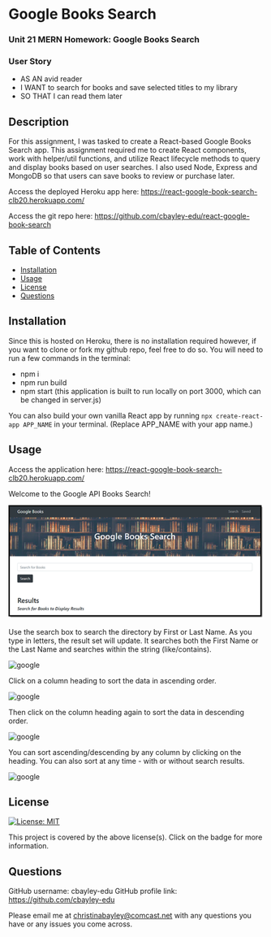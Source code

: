 # Google Books Search

### Unit 21 MERN Homework: Google Books Search

### User Story
* AS AN avid reader
* I WANT to search for books and save selected titles to my library
* SO THAT I can read them later

## Description
For this assignment, I was tasked to create a React-based Google Books Search app. This assignment required me to create React components, work with helper/util functions, and utilize React lifecycle methods to query and display books based on user searches. I also used Node, Express and MongoDB so that users can save books to review or purchase later.

Access the deployed Heroku app here: https://react-google-book-search-clb20.herokuapp.com/

Access the git repo here: https://github.com/cbayley-edu/react-google-book-search


## Table of Contents 

* [Installation](#installation)
* [Usage](#usage)
* [License](#license)
* [Questions](#questions)

## Installation 

Since this is hosted on Heroku, there is no installation required however, if you want to clone or fork my github repo, feel free to do so. You will need to run a few commands in the terminal:
* npm i  
* npm run build
* npm start  (this application is built to run locally on port 3000, which can be changed in server.js)

You can also build your own vanilla React app by running ```npx create-react-app APP_NAME``` in your terminal. (Replace APP_NAME with your app name.)

## Usage

Access the application here: https://react-google-book-search-clb20.herokuapp.com/

Welcome to the Google API Books Search!

![google-books-search](./readme-pngs/google-books-search.png)

Use the search box to search the directory by First or Last Name. As you type in letters, the result set will update. It searches both the First Name or the Last Name and searches within the string (like/contains).

![google](./readme-pngs/google.png)

Click on a column heading to sort the data in ascending order.

![google](./readme-pngs/google.png)

Then click on the column heading again to sort the data in descending order.

![google](./readme-pngs/google.png)

You can sort ascending/descending by any column by clicking on the heading. You can also sort at any time - with or without search results.

![google](./readme-pngs/google.png)


## License 

[![License: MIT](https://img.shields.io/badge/License-MIT-yellow.svg)](https://opensource.org/licenses/MIT)

This project is covered by the above license(s). Click on the badge for more information.


## Questions 

GitHub username: cbayley-edu
GitHub profile link: https://github.com/cbayley-edu

Please email me at christinabayley@comcast.net with any questions you have or any issues you come across.

